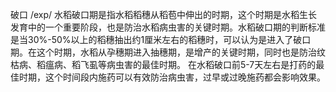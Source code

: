 破口/exp/‌水稻‌破口期是指水稻‌稻穗从稻苞中伸出的时期，这个时期是水稻生长发育中的一个重要阶段，也是防治水稻病虫害的关键时期。水稻破口期的判断标准是当30%-50%以上的稻穗抽出约1厘米左右的稻穗时，可以认为是进入了破口期。在这个时期，水稻从孕穗期进入抽穗期，是增产的关键时期，同时也是防治‌纹枯病、‌稻瘟病、‌稻飞虱等病虫害的最佳时期。在水稻破口前5-7天左右是打药的最佳时期，这个时间段内施药可以有效防治病虫害，过早或过晚施药都会影响效果。